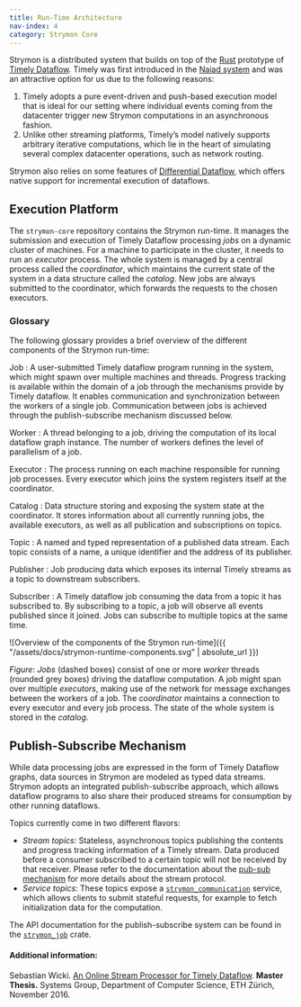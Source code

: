 ```yaml
---
title: Run-Time Architecture
nav-index: 4
category: Strymon Core
---
```


Strymon is a distributed system that builds on top of the [Rust](https://www.rust-lang.org/en-US/) prototype of [Timely Dataflow](https://github.com/frankmcsherry/timely-dataflow). Timely was first introduced in the [Naiad system](https://dl.acm.org/citation.cfm?id=2522738) and was an attractive option for us due to the following reasons:

  1. Timely adopts a pure event-driven and push-based execution model that is ideal for our setting where individual events coming from the datacenter trigger new Strymon computations in an asynchronous fashion.
  2. Unlike other streaming platforms, Timely’s model natively supports arbitrary iterative computations, which lie in the heart of simulating several complex datacenter operations, such as network routing.

Strymon also relies on some features of [Differential Dataflow](https://github.com/frankmcsherry/differential-dataflow), which offers native support for incremental execution of dataflows.

## Execution Platform

The `strymon-core` repository contains the Strymon run-time. It manages the submission and execution of
Timely Dataflow processing *jobs* on a dynamic cluster of machines. For a machine to participate
in the cluster, it needs to run an *executor* process. The whole system is managed by a central
process called the *coordinator*, which maintains the current state of the system in a data structure
called the *catalog*. New jobs are always submitted to the coordinator, which forwards the requests
to the chosen executors.

### Glossary

The following glossary provides a brief overview of the different components of the Strymon run-time:

Job
: A user-submitted Timely dataflow program running in the system, which might spawn over multiple machines and threads. Progress tracking is available within the domain of a job through the mechanisms provide by Timely dataflow. It enables communication and synchronization between the workers of a single job. Communication between jobs is achieved through the publish-subscribe mechanism discussed below.

Worker
: A thread belonging to a job, driving the computation of its local dataflow graph instance. The number of workers defines the level of parallelism of a job.

Executor
: The process running on each machine responsible for running job processes. Every executor which joins the system registers itself at the coordinator.

Catalog
: Data structure storing and exposing the system state at the coordinator. It stores information about all currently running jobs, the available executors, as well as all publication and subscriptions on topics.

Topic
: A named and typed representation of a published data stream. Each topic consists of a name, a unique identifier and the address of its publisher.

Publisher
: Job producing data which exposes its internal Timely streams as a topic to downstream subscribers.

Subscriber
: A Timely dataflow job consuming the data from a topic it has subscribed to. By subscribing to a topic, a job will observe all events published since it joined. Jobs can subscribe to multiple topics at the same time.

![Overview of the components of the Strymon run-time]({{ "/assets/docs/strymon-runtime-components.svg" | absolute_url }})

*Figure*: *Jobs* (dashed boxes) consist of one or more *worker* threads (rounded grey boxes) driving the dataflow computation. A job might
span over multiple *executors*, making use of the network for message exchanges between the workers of a job.
The *coordinator* maintains a connection to every executor and every job process. The state of the whole system is stored in the *catalog*.

## Publish-Subscribe Mechanism

While data processing jobs are expressed in the form of Timely Dataflow graphs, data sources in Strymon are modeled as typed data streams. Strymon adopts an integrated publish-subscribe approach, which allows dataflow programs to also share their produced streams for consumption by other running dataflows.

Topics currently come in two different flavors:

 - *Stream topics*: Stateless, asynchronous topics publishing the contents and progress tracking information of a Timely stream. Data produced before a consumer subscribed to a certain topic will not be received by that receiver. Please refer to the documentation about the [pub-sub mechanism](pubsub-protocol) for more details about the stream protocol.
 - *Service topics*: These topics expose a [`strymon_communication`](https://strymon-system.github.io/strymon-core/strymon_communication/rpc/index.html) service, which allows clients to submit stateful requests, for example to fetch initialization data for the computation.

The API documentation for the publish-subscribe system can be found in the [`strymon_job`](https://strymon-system.github.io/strymon-core/strymon_job/index.html) crate.

#### Additional information:

Sebastian Wicki. [An Online Stream Processor for Timely Dataflow](http://systems.ethz.pubzone.org/servlet/Attachment?attachmentId=3923&versionId=3508856). **Master Thesis.** Systems Group, Department of Computer Science, ETH Zürich, November 2016.

